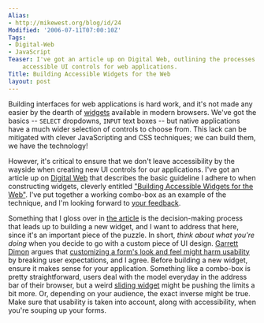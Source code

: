 ```yaml
---
Alias:
- http://mikewest.org/blog/id/24
Modified: '2006-07-11T07:00:10Z'
Tags:
- Digital-Web
- JavaScript
Teaser: I've got an article up on Digital Web, outlining the processes I use to build
    accessible UI controls for web applications.
Title: Building Accessible Widgets for the Web
layout: post
---
```

Building interfaces for web applications is hard work, and it's not made any easier by the dearth of [widgets][] available in modern browsers.  We've got the basics -- `SELECT` dropdowns, `INPUT` text boxes -- but native applications have a much wider selection of controls to choose from.  This lack can be mitigated with clever JavaScripting and CSS techniques; we can build them, we have the technology!

However, it's critical to ensure that we don't leave accessibility by the wayside when creating new UI controls for our applications.  I've got an article up on [Digital Web][digitalweb] that describes the basic guideline I adhere to when constructing widgets, cleverly entitled ["Building Accessible Widgets for the Web"][article].  I've put together a working combo-box as an example of the technique, and I'm looking forward to [your feedback][comment].

Something that I gloss over in [the article][article] is the decision-making process that leads up to building a new widget, and I want to address that here, since it's an important piece of the puzzle.  In short, _think about what you're doing_ when you decide to go with a custom piece of UI design.  [Garrett Dimon][garrett] argues that [customizing a form's look and feel might harm usability][custom_forms] by breaking user expectations, and I agree.  Before building a new widget, ensure it makes sense for your application.  Something like a combo-box is pretty straightforward, users deal with the model everyday in the address bar of their browser, but a weird [sliding widget][slider] might be pushing the limits a bit more.  Or, depending on your audience, the exact inverse might be true.  Make sure that usability is taken into account, along with accessibility, when you're souping up your forms.

[widgets]: http://en.wikipedia.org/wiki/Widget_%28computing%29 "Wikipedia: 'Widgets'"
[digitalweb]: http://digital-web.com/ "Digital Web Magazine: The web professional's online magazine of choice"
[article]: http://digital-web.com/articles/building_accessible_widgets_for_the_web/ "Digital Web Magazine: 'Building Accessible Widgets for the Web'"
[garrett]: http://www.garrettdimon.com/archives/front-end-architecture-browsers
[custom_forms]: http://www.garrettdimon.com/archives/front-end-architecture-browsers "Garrett Dimon: 'Front-End Architecture: Browsers'"
[slider]: http://mikewest.org/archive/slidable-select-widgets-explained "Mike West: 'Slidable Select Widgets Explained'"
[comment]: http://digital-web.com/articles/building_accessible_widgets_for_the_web/comments/ "Comment on the article"